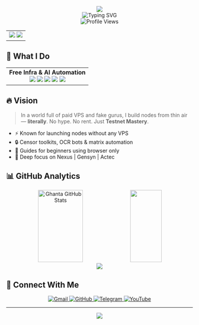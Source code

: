 <div align="center">
  <img src="https://capsule-render.vercel.app/api?type=waving&color=0f2027,00ff00,000000&height=200&section=header&text=GHANTA%20PRO%20MAX&fontSize=80&fontAlignY=35&animation=twinkling&desc=Free%20Cloud%20%7C%20Testnet%20Automation%20%7C%20Matrix%20Hacker%20Vibes&descAlignY=55&descAlign=50"/>
</div>

<div align="center">
  <img src="https://readme-typing-svg.herokuapp.com?font=Fira+Code&weight=500&size=40&duration=4000&pause=1000&color=00FF00&center=true&vCenter=true&width=600&height=100&lines=Matrix+Hacker;Free+Node+Automation+Expert;GCP+%7C+Colab+%7C+OpenAI+%7C+Linux;Telegram+%7C+YouTube+%7C+GitHub" alt="Typing SVG" />
</div>

<div align="center">
  <img src="https://komarev.com/ghpvc/?username=GhantaProMax&label=Profile%20views&color=0e75b6&style=flat" alt="Profile Views" />
</div>

<div align="center">
  <table>
    <tr>
      <td align="center">
        <img src="https://img.shields.io/badge/Node_Automation-Expert-00C853?style=for-the-badge&logo=code&logoColor=white" />
        <img src="https://img.shields.io/badge/Cloud_Hacking-Free-0078D6?style=for-the-badge&logo=cloud&logoColor=white" />
      </td>
    </tr>
  </table>
</div>

## 🧠 What I Do

<div align="center">
  <table>
    <tr>
      <td align="center">
        <b>Free Infra & AI Automation</b><br/>
        <img src="https://img.shields.io/badge/GCP-Free_Tier-4285F4?style=flat-square&logo=googlecloud&logoColor=white" />
        <img src="https://img.shields.io/badge/Colab-GPU_Freak-F9AB00?style=flat-square&logo=googlecolab&logoColor=black" />
        <img src="https://img.shields.io/badge/OpenAI-Automation_Scripts-412991?style=flat-square&logo=openai&logoColor=white" />
        <img src="https://img.shields.io/badge/FFmpeg-Video_Pipeline-007ACC?style=flat-square&logo=ffmpeg&logoColor=white" />
        <img src="https://img.shields.io/badge/Linux-Terminal_Ninja-FCC624?style=flat-square&logo=linux&logoColor=black" />
      </td>
    </tr>
  </table>
</div>

## 🔥 Vision

> In a world full of paid VPS and fake gurus,
> I build nodes from thin air — **literally**.
> No hype. No rent. Just **Testnet Mastery**.

- ⚡ Known for launching nodes without any VPS
- 🔒 Censor toolkits, OCR bots & matrix automation
- 🚀 Guides for beginners using browser only
- 🎯 Deep focus on Nexus | Gensyn | Actec

## 📊 GitHub Analytics

<div align="center">
  <img width="49%" height="195px" src="https://github-readme-stats.vercel.app/api?username=GhantaProMax&show_icons=true&count_private=true&hide_border=true&title_color=00FF00&icon_color=00FF00&text_color=c9d1d9&bg_color=0d1117" alt="Ghanta GitHub Stats" /> 
  <img width="41%" height="195px" src="https://github-readme-stats.vercel.app/api/top-langs/?username=GhantaProMax&layout=compact&hide_border=true&title_color=00FF00&text_color=00FF00&bg_color=0d1117" />
</div>

<div align="center">
  <img src="https://github-readme-streak-stats.herokuapp.com/?user=GhantaProMax&theme=dark&hide_border=true" />
</div>

## 📡 Connect With Me

<div align="center">
  <a href="mailto:ghantapromax@gmail.com">
    <img src="https://img.shields.io/badge/-Gmail-D14836?style=for-the-badge&logo=gmail&logoColor=white" alt="Gmail"/>
  </a>
  <a href="https://github.com/GhantaProMax">
    <img src="https://img.shields.io/badge/-GitHub-181717?style=for-the-badge&logo=github&logoColor=white" alt="GitHub"/>
  </a>
  <a href="https://t.me/GhantaProMax">
    <img src="https://img.shields.io/badge/-Telegram-26A5E4?style=for-the-badge&logo=telegram&logoColor=white" alt="Telegram"/>
  </a>
  <a href="https://youtube.com/@GhantaProMax">
    <img src="https://img.shields.io/badge/-YouTube-FF0000?style=for-the-badge&logo=youtube&logoColor=white" alt="YouTube"/>
  </a>
</div>

---

<div align="center">
  <img src="https://capsule-render.vercel.app/api?type=waving&color=0f2027,00ff00,000000&height=100&section=footer&text=Access%20Granted%20.%20.%20.%20Welcome%20to%20The%20Ghanta%20Matrix&fontSize=25&fontAlignY=35&animation=twinkling"/>
</div>
